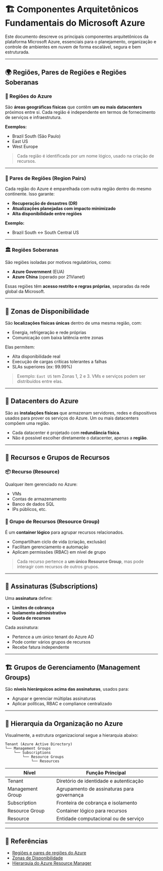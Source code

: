 # 🏗️ Componentes Arquitetônicos Fundamentais do Microsoft Azure

Este documento descreve os principais componentes arquitetônicos da plataforma Microsoft Azure, essenciais para o planejamento, organização e controle de ambientes em nuvem de forma escalável, segura e bem estruturada.

---

## 🌍 Regiões, Pares de Regiões e Regiões Soberanas

### 📌 Regiões do Azure

São **áreas geográficas físicas** que contêm **um ou mais datacenters** próximos entre si. Cada região é independente em termos de fornecimento de serviços e infraestrutura.

**Exemplos:**
- Brazil South (São Paulo)
- East US
- West Europe

> Cada região é identificada por um nome lógico, usado na criação de recursos.

---

### 🔗 Pares de Regiões (Region Pairs)

Cada região do Azure é emparelhada com outra região dentro do mesmo continente. Isso garante:
- **Recuperação de desastres (DR)**
- **Atualizações planejadas com impacto minimizado**
- **Alta disponibilidade entre regiões**

**Exemplo:**
- Brazil South ↔ South Central US

---

### 🏛️ Regiões Soberanas

São regiões isoladas por motivos regulatórios, como:
- **Azure Government** (EUA)
- **Azure China** (operado por 21Vianet)

Essas regiões têm **acesso restrito e regras próprias**, separadas da rede global da Microsoft.

---

## 🧭 Zonas de Disponibilidade

São **localizações físicas únicas** dentro de uma mesma região, com:
- Energia, refrigeração e rede próprias
- Comunicação com baixa latência entre zonas

Elas permitem:
- Alta disponibilidade real
- Execução de cargas críticas tolerantes a falhas
- SLAs superiores (ex: 99.99%)

> Exemplo: `East US` tem Zonas 1, 2 e 3. VMs e serviços podem ser distribuídos entre elas.

---

## 🏢 Datacenters do Azure

São as **instalações físicas** que armazenam servidores, redes e dispositivos usados para prover os serviços do Azure. Um ou mais datacenters compõem uma região.

- Cada datacenter é projetado com **redundância física**.
- Não é possível escolher diretamente o datacenter, apenas a **região**.

---

## 🔧 Recursos e Grupos de Recursos

### 📦 Recurso (Resource)

Qualquer item gerenciado no Azure:
- VMs
- Contas de armazenamento
- Banco de dados SQL
- IPs públicos, etc.

### 📂 Grupo de Recursos (Resource Group)

É um **container lógico** para agrupar recursos relacionados.

- Compartilham ciclo de vida (criação, exclusão)
- Facilitam gerenciamento e automação
- Aplicam permissões (RBAC) em nível de grupo

> Cada recurso pertence a **um único Resource Group**, mas pode interagir com recursos de outros grupos.

---

## 🔑 Assinaturas (Subscriptions)

Uma **assinatura** define:
- **Limites de cobrança**
- **Isolamento administrativo**
- **Quota de recursos**

Cada assinatura:
- Pertence a um único tenant do Azure AD
- Pode conter vários grupos de recursos
- Recebe fatura independente

---

## 🏗️ Grupos de Gerenciamento (Management Groups)

São **níveis hierárquicos acima das assinaturas**, usados para:
- Agrupar e gerenciar múltiplas assinaturas
- Aplicar políticas, RBAC e compliance centralizado

---

## 🧱 Hierarquia da Organização no Azure

Visualmente, a estrutura organizacional segue a hierarquia abaixo:

```
Tenant (Azure Active Directory)
└── Management Groups
    └── Subscriptions
        └── Resource Groups
            └── Resources
```

| Nível              | Função Principal                          |
|--------------------|-------------------------------------------|
| Tenant             | Diretório de identidade e autenticação    |
| Management Group   | Agrupamento de assinaturas para governança |
| Subscription       | Fronteira de cobrança e isolamento        |
| Resource Group     | Container lógico para recursos            |
| Resource           | Entidade computacional ou de serviço      |

---

## 🔗 Referências

- [Regiões e pares de regiões do Azure](https://learn.microsoft.com/pt-br/azure/best-practices-availability-paired-regions)
- [Zonas de Disponibilidade](https://learn.microsoft.com/pt-br/azure/availability-zones/az-overview)
- [Hierarquia do Azure Resource Manager](https://learn.microsoft.com/pt-br/azure/governance/management-groups/overview)
